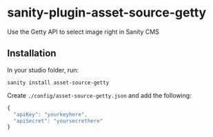 # sanity-plugin-asset-source-getty
Use the Getty API to select image right in Sanity CMS

## Installation

In your studio folder, run:

```
sanity install asset-source-getty
```


Create ``./config/asset-source-getty.json`` and add the following:
```javascript
{
  "apiKey": "yourkeyhere",
  "apiSecret": "yoursecrethere"
}
```